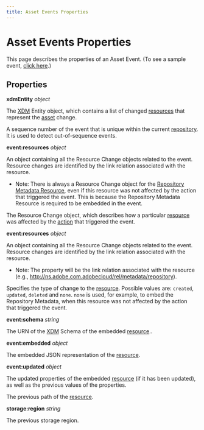 ```yaml
---
title: Asset Events Properties
---
```


# Asset Events Properties

This page describes the properties of an Asset Event. (To see a sample event, [click here](asset-events-sample.json).)

## Properties

**xdmEntity** _object_

The [XDM](asset-events-glossary.md#xdm) Entity object, which contains a list of changed [resources](asset-events-glossary.md#resource) that represent the [asset](asset-events-glossary.md#asset) change.

<DetailsBlock slots="header,list" repeat="2" summary="(show/hide child properties)" subText="event:sequence number" />

A sequence number of the event that is unique within the current [repository](asset-events-glossary.md#repository). It is used to detect out-of-sequence events.

**event:resources** _object_

An object containing all the Resource Change objects related to the event. Resource changes are identified by the link relation associated with the resource.

- Note: There is always a Resource Change object for the [Repository Metadata Resource](asset-events-glossary.md#repository-metadata-resource), even if this resource was not affected by the action that triggered the event. This is because the Repository Metadata Resource is required to be embedded in the event.

<DetailsBlock slots="header,list" repeat="2" summary="(show/hide child properties)" subText="< link relation > object" />

The Resource Change object, which describes how a particular [resource](asset-events-glossary.md#resource) was affected by the [action](asset-events-actions.md) that triggered the event.

**event:resources** _object_

An object containing all the Resource Change objects related to the event. Resource changes are identified by the link relation associated with the resource.

- Note: The property will be the link relation associated with the resource (e.g., http://ns.adobe.com.adobecloud/rel/metadata/repository).

<DetailsBlock slots="header,list" repeat="3" summary="(show/hide child properties)" subText="event:action _string_" />

Specifies the type of change to the [resource](asset-events-glossary.md#resource). Possible values are: `created`, `updated`, `deleted` and `none`. `none` is used, for example, to embed the Repository Metadata, when this resource was not affected by the action that triggered the event.

**event:schema** _string_

The URN of the [XDM](asset-events-glossary.md#xdm) Schema of the embedded [resource](asset-events-glossary.md#resource)..

**event:embedded** _object_

The embedded JSON representation of the [resource](asset-events-glossary.md#resource).

**event:updated** _object_

The updated properties of the embedded [resource](asset-events-glossary.md#resource) (if it has been updated), as well as the previous values of the properties.

<DetailsBlock slots="header,list" repeat="2" summary="(show/hide child properties)" subText="repo:path _string_" />

The previous path of the [resource](asset-events-glossary.md#resource).

**storage:region** _string_

The previous storage region.
